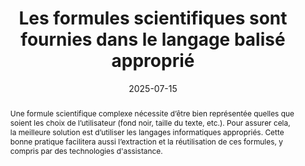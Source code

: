 ---
title: "Les formules scientifiques sont fournies dans le langage balisé approprié"
abstract: "Une formule scientifique complexe nécessite d’être bien représentée quelles que soient les choix de l’utilisateur (fond noir, taille du texte, etc.). Pour assurer cela, la meilleure solution est d’utiliser les langages informatiques appropriés. Cette bonne pratique facilitera aussi l’extraction et la réutilisation de ces formules, y compris par des technologies d'assistance."
categories: 
    - "structure et code"
agrege: O0000-E081
opquast: 'N/A'
indiceebook: '081'
description: "Règle n°81"
before: "080"
weight: "081"
after: "082"
actif: '1'
layout: rules
date: 2025-07-15
tags: 
    - "Accessibilité"
    - "Interopérabilité"
    - "Utilisabilité"
    - "Lisibilité"
objectif: 
    - "Garantir que les formules scientifiques sont lisibles et compréhensibles par tous les utilisateurs."
    - "Garantir la compatibilité et l'interopérabilité des formules scientifiques."
Meo: 
    - "Les formules scientifiques doivent être balisées en MathML"
Controle: 
    - "Vérifier que toutes les formules scientifiques sont balisées en MathML"
epubcheck: false
ace: false
humancheck: true
ReadiumGoToolkit: 
Source: 
    - "SNE"
Referentiel: 
    - "[Web Content Accessibility Guidelines (WCAG)](https://www.w3.org/WAI/standards-guidelines/wcag/)"
steps: 
    - "Projet éditorial"
    - "Production numérique"
---
